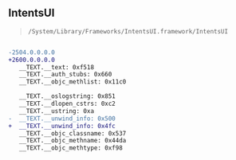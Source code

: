 ## IntentsUI

> `/System/Library/Frameworks/IntentsUI.framework/IntentsUI`

```diff

-2504.0.0.0.0
+2600.0.0.0.0
   __TEXT.__text: 0xf518
   __TEXT.__auth_stubs: 0x660
   __TEXT.__objc_methlist: 0x11c0

   __TEXT.__oslogstring: 0x851
   __TEXT.__dlopen_cstrs: 0xc2
   __TEXT.__ustring: 0xa
-  __TEXT.__unwind_info: 0x500
+  __TEXT.__unwind_info: 0x4fc
   __TEXT.__objc_classname: 0x537
   __TEXT.__objc_methname: 0x44da
   __TEXT.__objc_methtype: 0xf98

```
